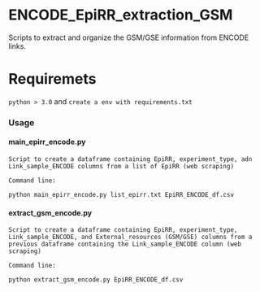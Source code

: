 # ENCODE_EpiRR_extraction_GSM
Scripts to extract and organize the GSM/GSE information from ENCODE links.


# Requiremets

```python > 3.0``` and ```create a env with requirements.txt```


### Usage

#### main_epirr_encode.py

```
Script to create a dataframe containing EpiRR, experiment_type, adn Link_sample_ENCODE columns from a list of EpiRR (web scraping)

Command line: 

python main_epirr_encode.py list_epirr.txt EpiRR_ENCODE_df.csv

```


#### extract_gsm_encode.py

```
Script to create a dataframe containing EpiRR, experiment_type, Link_sample_ENCODE, and External_resources (GSM/GSE) columns from a previous dataframe containing the Link_sample_ENCODE column (web scraping)

Command line: 

python extract_gsm_encode.py EpiRR_ENCODE_df.csv
```